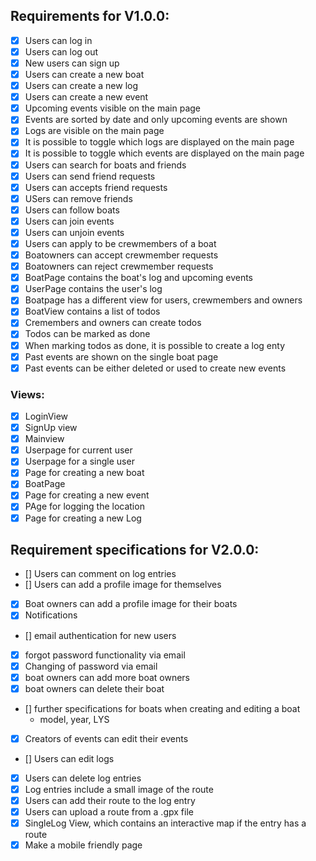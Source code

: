 ## Requirements for V1.0.0:

- [x] Users can log in
- [x] Users can log out
- [x] New users can sign up
- [x] Users can create a new boat
- [x] Users can create a new log
- [x] Users can create a new event
- [x] Upcoming events visible on the main page
- [x] Events are sorted by date and only upcoming events are shown
- [x] Logs are visible on the main page
- [x] It is possible to toggle which logs are displayed on the main page
- [x] It is possible to toggle which events are displayed on the main page
- [x] Users can search for boats and friends
- [x] Users can send friend requests
- [x] Users can accepts friend requests
- [x] USers can remove friends
- [x] Users can follow boats
- [x] Users can join events
- [x] Users can unjoin events
- [x] Users can apply to be crewmembers of a boat
- [x] Boatowners can accept crewmember requests
- [x] Boatowners can reject crewmember requests
- [x] BoatPage contains the boat's log and upcoming events
- [x] UserPage contains the user's log
- [x] Boatpage has a different view for users, crewmembers and owners
- [x] BoatView contains a list of todos
- [x] Cremembers and owners can create todos
- [x] Todos can be marked as done
- [x] When marking todos as done, it is possible to create a log enty
- [x] Past events are shown on the single boat page
- [x] Past events can be either deleted or used to create new events

### Views:

- [x] LoginView
- [x] SignUp view
- [x] Mainview
- [x] Userpage for current user
- [x] Userpage for a single user
- [x] Page for creating a new boat
- [x] BoatPage
- [x] Page for creating a new event
- [x] PAge for logging the location
- [x] Page for creating a new Log

## Requirement specifications for V2.0.0:

- [] Users can comment on log entries
- [] Users can add a profile image for themselves
- [x] Boat owners can add a profile image for their boats
- [x] Notifications
- [] email authentication for new users
- [x] forgot password functionality via email
- [x] Changing of password via email
- [x] boat owners can add more boat owners
- [x] boat owners can delete their boat
- [] further specifications for boats when creating and editing a boat
  - model, year, LYS
- [x] Creators of events can edit their events
- [] Users can edit logs
- [x] Users can delete log entries
- [x] Log entries include a small image of the route
- [x] Users can add their route to the log entry
- [x] Users can upload a route from a .gpx file
- [x] SingleLog View, which contains an interactive map if the entry has a route
- [x] Make a mobile friendly page

